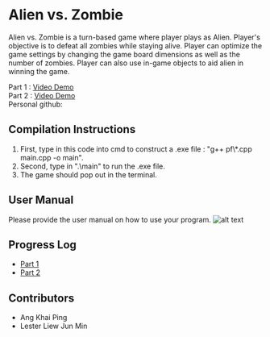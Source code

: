 # Alien vs. Zombie

Alien vs. Zombie is a turn-based game where player plays as Alien. Player's objective is to defeat all zombies while staying alive. Player can optimize the game settings by changing the game board dimensions as well as the number of zombies. Player can also use in-game objects to aid alien in winning the game.

Part 1 : [Video Demo](https://youtu.be/hvJd5apu8nI) <br/>
Part 2 : [Video Demo](https://www.youtube.com/watch?v=dISNkdj1vAA) <br/>
Personal github: 

## Compilation Instructions

1. First, type in this code into cmd to construct a .exe file : "g++ pf\\*.cpp main.cpp -o main".
2. Second, type in ".\main" to run the .exe file.
3. The game should pop out in the terminal.

## User Manual

Please provide the user manual on how to use your program.
![alt text](https://www.linkpicture.com/q/Alien-v.s-Zombie-User-Manual.png)



## Progress Log

- [Part 1](PART1.md)
- [Part 2](PART2.md)

## Contributors


- Ang Khai Ping
- Lester Liew Jun Min
